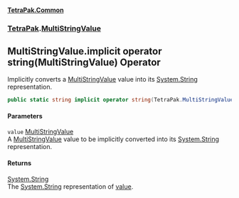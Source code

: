 #### [TetraPak.Common](index.md 'index')
### [TetraPak](TetraPak.md 'TetraPak').[MultiStringValue](TetraPak_MultiStringValue.md 'TetraPak.MultiStringValue')
## MultiStringValue.implicit operator string(MultiStringValue) Operator
Implicitly converts a [MultiStringValue](TetraPak_MultiStringValue.md 'TetraPak.MultiStringValue') value into its [System.String](https://docs.microsoft.com/en-us/dotnet/api/System.String 'System.String') representation.  
```csharp
public static string implicit operator string(TetraPak.MultiStringValue value);
```
#### Parameters
<a name='TetraPak_MultiStringValue_op_Implicitstring(TetraPak_MultiStringValue)_value'></a>
`value` [MultiStringValue](TetraPak_MultiStringValue.md 'TetraPak.MultiStringValue')  
A [MultiStringValue](TetraPak_MultiStringValue.md 'TetraPak.MultiStringValue') value to be implicitly converted into its [System.String](https://docs.microsoft.com/en-us/dotnet/api/System.String 'System.String') representation.  
  
#### Returns
[System.String](https://docs.microsoft.com/en-us/dotnet/api/System.String 'System.String')  
The [System.String](https://docs.microsoft.com/en-us/dotnet/api/System.String 'System.String') representation of [value](TetraPak_MultiStringValue_op_Implicitstring(TetraPak_MultiStringValue).md#TetraPak_MultiStringValue_op_Implicitstring(TetraPak_MultiStringValue)_value 'TetraPak.MultiStringValue.op_Implicit string(TetraPak.MultiStringValue).value').  
